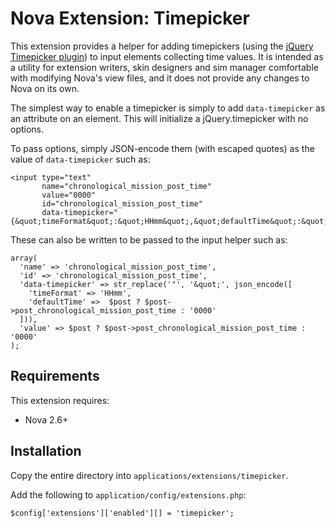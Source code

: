 # Nova Extension: Timepicker

This extension provides a helper for adding timepickers (using the [jQuery Timepicker plugin](https://timepicker.co/)) to input elements collecting time values. It is intended as a utility for extension writers, skin designers and sim manager comfortable with modifying Nova's view files, and it does not provide any changes to Nova on its own.

The simplest way to enable a timepicker is simply to add `data-timepicker` as an attribute on an element. This will initialize a jQuery.timepicker with no options.

To pass options, simply JSON-encode them (with escaped quotes) as the value of `data-timepicker` such as:

```
<input type="text" 
       name="chronological_mission_post_time" 
       value="0000" 
       id="chronological_mission_post_time" 
       data-timepicker="{&quot;timeFormat&quot;:&quot;HHmm&quot;,&quot;defaultTime&quot;:&quot;0000&quot;}">
```

These can also be written to be passed to the input helper such as:

```
array(
  'name' => 'chronological_mission_post_time',
  'id' => 'chronological_mission_post_time',
  'data-timepicker' => str_replace('"', '&quot;', json_encode([
    'timeFormat' => 'HHmm',
    'defaultTime' =>  $post ? $post->post_chronological_mission_post_time : '0000'
  ])),
  'value' => $post ? $post->post_chronological_mission_post_time : '0000'
);
```

## Requirements

This extension requires:

- Nova 2.6+

## Installation

Copy the entire directory into `applications/extensions/timepicker`.

Add the following to `application/config/extensions.php`:

```
$config['extensions']['enabled'][] = 'timepicker';
```
